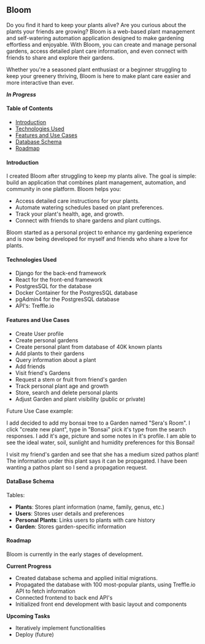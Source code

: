 ## Bloom
Do you find it hard to keep your plants alive? Are you curious about the plants your friends are growing? Bloom is a web-based plant management and self-watering automation application designed to make gardening effortless and enjoyable. With Bloom, you can create and manage personal gardens, access detailed plant care information, and even connect with friends to share and explore their gardens.

Whether you're a seasoned plant enthusiast or a beginner struggling to keep your greenery thriving, Bloom is here to make plant care easier and more interactive than ever.

***In Progress***

#### Table of Contents
- [Introduction](#introduction)
- [Technologies Used](#technologies-used)
- [Features and Use Cases](#Features-and-Use-Cases)
- [Database Schema](#database-schema)
- [Roadmap](#roadmap)


#### Introduction
I created Bloom after struggling to keep my plants alive. The goal is simple: build an application that combines plant management, automation, and community in one platform. Bloom helps you:

- Access detailed care instructions for your plants.
- Automate watering schedules based on plant preferences.
- Track your plant's health, age, and growth.
- Connect with friends to share gardens and plant cuttings.

Bloom started as a personal project to enhance my gardening experience and is now being developed for myself and friends who share a love for plants.


#### Technologies Used
- Django for the back-end framework 
- React for the front-end framework
- PostgresSQL for the database 
- Docker Container for the PostgresSQL database
- pgAdmin4 for the PostgresSQL database
- API's: Treffle.io

#### Features and Use Cases

- Create User profile
- Create personal gardens 
- Create personal plant from database of 40K known plants 
- Add plants to their gardens
- Query information about a plant 
- Add friends 
- Visit friend's Gardens 
- Request a stem or fruit from friend's garden
- Track personal plant age and growth
- Store, search and delete personal plants
- Adjust Garden and plant visibility (public or private)

Future Use Case example: 

I add decided to add my bonsai tree to a Garden named "Sera's Room". I click "create new plant", type in "Bonsai" pick it's type from the search responses. I add it's age, picture and some notes in it's profile. I am able to see the ideal water, soil, sunlight and humidity preferences for this Bonsai! 

I visit my friend's garden and see that she has a medium sized pathos plant! The information under this plant says it can be propagated. I have been wanting a pathos plant so I send a propagation request. 

#### DataBase Schema

Tables:
- **Plants**: Stores plant information (name, family, genus, etc.)
- **Users**: Stores user details and preferences
- **Personal Plants**: Links users to plants with care history
- **Garden**: Stores garden-specific information


#### Roadmap 
Bloom is currently in the early stages of development. 

**Current Progress**
- Created database schema and applied initial migrations.
- Propagated the database with 100 most-popular plants, using Treffle.io API to fetch information
- Connected frontend to back end API's
- Initialized front end development with basic layout and components  

**Upcoming Tasks**
- Iteratively implement functionalities
- Deploy (future)


